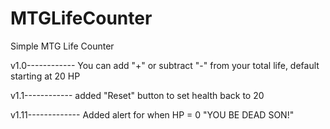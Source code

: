 # MTGLifeCounter
Simple MTG Life Counter

v1.0------------
You can add "+" or subtract "-" from your total life, default starting at 20 HP

v1.1------------
added "Reset" button to set health back to 20

v1.11-------------
Added alert for when HP = 0 "YOU BE DEAD SON!"
